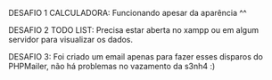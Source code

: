 DESAFIO 1 CALCULADORA:
Funcionando apesar da aparência ^^

DESAFIO 2 TODO LIST:
Precisa estar aberta no xampp ou em algum servidor para visualizar os dados.

DESAFIO 3:
Foi criado um email apenas para fazer esses disparos do PHPMailer, não há problemas no vazamento da s3nh4 :)
